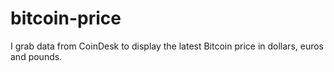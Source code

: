 # bitcoin-price

I grab data from CoinDesk to display the latest Bitcoin price in dollars, euros and pounds.
